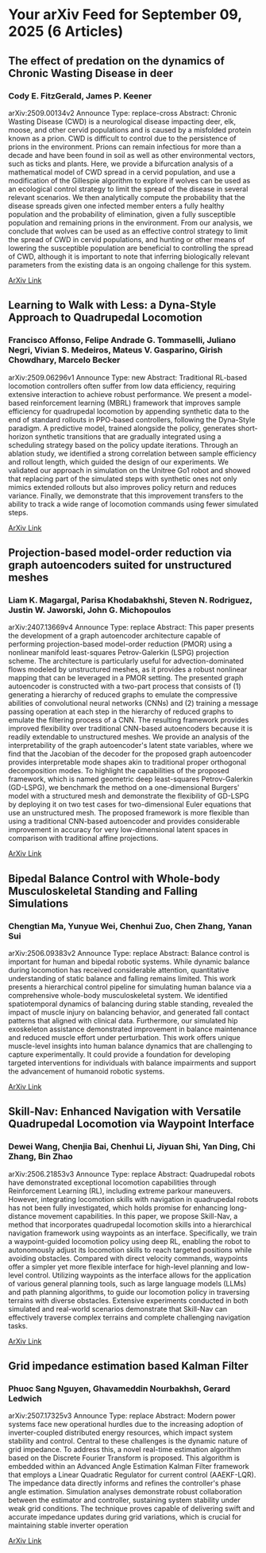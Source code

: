 <h1>Your arXiv Feed for September 09, 2025 (6 Articles)</h1>
<h2>The effect of predation on the dynamics of Chronic Wasting Disease in deer</h2>
<h3>Cody E. FitzGerald, James P. Keener</h3>
<p>arXiv:2509.00134v2 Announce Type: replace-cross 
Abstract: Chronic Wasting Disease (CWD) is a neurological disease impacting deer, elk, moose, and other cervid populations and is caused by a misfolded protein known as a prion. CWD is difficult to control due to the persistence of prions in the environment. Prions can remain infectious for more than a decade and have been found in soil as well as other environmental vectors, such as ticks and plants. Here, we provide a bifurcation analysis of a mathematical model of CWD spread in a cervid population, and use a modification of the Gillespie algorithm to explore if wolves can be used as an ecological control strategy to limit the spread of the disease in several relevant scenarios. We then analytically compute the probability that the disease spreads given one infected member enters a fully healthy population and the probability of elimination, given a fully susceptible population and remaining prions in the environment. From our analysis, we conclude that wolves can be used as an effective control strategy to limit the spread of CWD in cervid populations, and hunting or other means of lowering the susceptible population are beneficial to controlling the spread of CWD, although it is important to note that inferring biologically relevant parameters from the existing data is an ongoing challenge for this system.</p>
<a href='https://arxiv.org/abs/2509.00134'>ArXiv Link</a>

<h2>Learning to Walk with Less: a Dyna-Style Approach to Quadrupedal Locomotion</h2>
<h3>Francisco Affonso, Felipe Andrade G. Tommaselli, Juliano Negri, Vivian S. Medeiros, Mateus V. Gasparino, Girish Chowdhary, Marcelo Becker</h3>
<p>arXiv:2509.06296v1 Announce Type: new 
Abstract: Traditional RL-based locomotion controllers often suffer from low data efficiency, requiring extensive interaction to achieve robust performance. We present a model-based reinforcement learning (MBRL) framework that improves sample efficiency for quadrupedal locomotion by appending synthetic data to the end of standard rollouts in PPO-based controllers, following the Dyna-Style paradigm. A predictive model, trained alongside the policy, generates short-horizon synthetic transitions that are gradually integrated using a scheduling strategy based on the policy update iterations. Through an ablation study, we identified a strong correlation between sample efficiency and rollout length, which guided the design of our experiments. We validated our approach in simulation on the Unitree Go1 robot and showed that replacing part of the simulated steps with synthetic ones not only mimics extended rollouts but also improves policy return and reduces variance. Finally, we demonstrate that this improvement transfers to the ability to track a wide range of locomotion commands using fewer simulated steps.</p>
<a href='https://arxiv.org/abs/2509.06296'>ArXiv Link</a>

<h2>Projection-based model-order reduction via graph autoencoders suited for unstructured meshes</h2>
<h3>Liam K. Magargal, Parisa Khodabakhshi, Steven N. Rodriguez, Justin W. Jaworski, John G. Michopoulos</h3>
<p>arXiv:2407.13669v4 Announce Type: replace 
Abstract: This paper presents the development of a graph autoencoder architecture capable of performing projection-based model-order reduction (PMOR) using a nonlinear manifold least-squares Petrov-Galerkin (LSPG) projection scheme. The architecture is particularly useful for advection-dominated flows modeled by unstructured meshes, as it provides a robust nonlinear mapping that can be leveraged in a PMOR setting. The presented graph autoencoder is constructed with a two-part process that consists of (1) generating a hierarchy of reduced graphs to emulate the compressive abilities of convolutional neural networks (CNNs) and (2) training a message passing operation at each step in the hierarchy of reduced graphs to emulate the filtering process of a CNN. The resulting framework provides improved flexibility over traditional CNN-based autoencoders because it is readily extendable to unstructured meshes. We provide an analysis of the interpretability of the graph autoencoder's latent state variables, where we find that the Jacobian of the decoder for the proposed graph autoencoder provides interpretable mode shapes akin to traditional proper orthogonal decomposition modes. To highlight the capabilities of the proposed framework, which is named geometric deep least-squares Petrov-Galerkin (GD-LSPG), we benchmark the method on a one-dimensional Burgers' model with a structured mesh and demonstrate the flexibility of GD-LSPG by deploying it on two test cases for two-dimensional Euler equations that use an unstructured mesh. The proposed framework is more flexible than using a traditional CNN-based autoencoder and provides considerable improvement in accuracy for very low-dimensional latent spaces in comparison with traditional affine projections.</p>
<a href='https://arxiv.org/abs/2407.13669'>ArXiv Link</a>

<h2>Bipedal Balance Control with Whole-body Musculoskeletal Standing and Falling Simulations</h2>
<h3>Chengtian Ma, Yunyue Wei, Chenhui Zuo, Chen Zhang, Yanan Sui</h3>
<p>arXiv:2506.09383v2 Announce Type: replace 
Abstract: Balance control is important for human and bipedal robotic systems. While dynamic balance during locomotion has received considerable attention, quantitative understanding of static balance and falling remains limited. This work presents a hierarchical control pipeline for simulating human balance via a comprehensive whole-body musculoskeletal system. We identified spatiotemporal dynamics of balancing during stable standing, revealed the impact of muscle injury on balancing behavior, and generated fall contact patterns that aligned with clinical data. Furthermore, our simulated hip exoskeleton assistance demonstrated improvement in balance maintenance and reduced muscle effort under perturbation. This work offers unique muscle-level insights into human balance dynamics that are challenging to capture experimentally. It could provide a foundation for developing targeted interventions for individuals with balance impairments and support the advancement of humanoid robotic systems.</p>
<a href='https://arxiv.org/abs/2506.09383'>ArXiv Link</a>

<h2>Skill-Nav: Enhanced Navigation with Versatile Quadrupedal Locomotion via Waypoint Interface</h2>
<h3>Dewei Wang, Chenjia Bai, Chenhui Li, Jiyuan Shi, Yan Ding, Chi Zhang, Bin Zhao</h3>
<p>arXiv:2506.21853v3 Announce Type: replace 
Abstract: Quadrupedal robots have demonstrated exceptional locomotion capabilities through Reinforcement Learning (RL), including extreme parkour maneuvers. However, integrating locomotion skills with navigation in quadrupedal robots has not been fully investigated, which holds promise for enhancing long-distance movement capabilities. In this paper, we propose Skill-Nav, a method that incorporates quadrupedal locomotion skills into a hierarchical navigation framework using waypoints as an interface. Specifically, we train a waypoint-guided locomotion policy using deep RL, enabling the robot to autonomously adjust its locomotion skills to reach targeted positions while avoiding obstacles. Compared with direct velocity commands, waypoints offer a simpler yet more flexible interface for high-level planning and low-level control. Utilizing waypoints as the interface allows for the application of various general planning tools, such as large language models (LLMs) and path planning algorithms, to guide our locomotion policy in traversing terrains with diverse obstacles. Extensive experiments conducted in both simulated and real-world scenarios demonstrate that Skill-Nav can effectively traverse complex terrains and complete challenging navigation tasks.</p>
<a href='https://arxiv.org/abs/2506.21853'>ArXiv Link</a>

<h2>Grid impedance estimation based Kalman Filter</h2>
<h3>Phuoc Sang Nguyen, Ghavameddin Nourbakhsh, Gerard Ledwich</h3>
<p>arXiv:2507.17325v3 Announce Type: replace 
Abstract: Modern power systems face new operational hurdles due to the increasing adoption of inverter-coupled distributed energy resources, which impact system stability and control. Central to these challenges is the dynamic nature of grid impedance. To address this, a novel real-time estimation algorithm based on the Discrete Fourier Transform is proposed. This algorithm is embedded within an Advanced Angle Estimation Kalman Filter framework that employs a Linear Quadratic Regulator for current control (AAEKF-LQR). The impedance data directly informs and refines the controller's phase angle estimation. Simulation analyses demonstrate robust collaboration between the estimator and controller, sustaining system stability under weak grid conditions. The technique proves capable of delivering swift and accurate impedance updates during grid variations, which is crucial for maintaining stable inverter operation</p>
<a href='https://arxiv.org/abs/2507.17325'>ArXiv Link</a>

